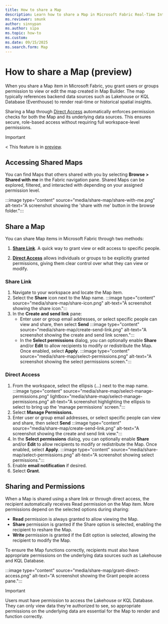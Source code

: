 ```yaml
---
title: How to share a Map 
description: Learn how to share a Map in Microsoft Fabric Real-Time Intelligence.
ms.reviewer: smunk
author: sinnypan
ms.author: sipa
ms.topic: how-to
ms.custom:
ms.date: 09/15/2025
ms.search.form: Map
---
```


# How to share a Map (preview)

When you share a Map item in Microsoft Fabric, you grant users or groups permission to view or edit the map created in Map Builder. The map typically references backend data sources such as Lakehouse or KQL Database (Eventhouse) to render real-time or historical spatial insights.

Sharing a Map through [Direct Access](#direct-access) automatically enforces permission checks for both the Map and its underlying data sources. This ensures secure, role-based access without requiring full workspace-level permissions.

> [!IMPORTANT]
< This feature is in [preview](../../fundamentals/preview).

## Accessing Shared Maps

You can find Maps that others shared with you by selecting **Browse > Shared with me** in the Fabric navigation pane. Shared Maps can be explored, filtered, and interacted with depending on your assigned permission level.

:::image type="content" source="media/share-map/share-with-me.png" alt-text="A screenshot showing the 'share with me' button in the browse folder.":::

## Share a Map

You can share Map items in Microsoft Fabric through two methods:

1. [**Share Link**](#share-link). A quick way to grant view or edit access to specific people.

2. [**Direct Access**](#direct-access) allows individuals or groups to be explicitly granted permissions, giving them clear control over what they can view or modify.

### Share Link

1. Navigate to your workspace and locate the Map item.
1. Select the **Share** icon next to the Map name.
  :::image type="content" source="media/share-map/share-icon.png" alt-text="A screenshot showing the share icon.":::
1. In the **Create and send link** pane:
    - Enter user or group email addresses, or select specific people can view and share, then select **Send**
      :::image type="content" source="media/share-map/create-send-link.png" alt-text="A screenshot showing the create and send link screen.":::
    - In the **Select permissions** dialog, you can optionally enable **Share** and/or **Edit** to allow recipients to modify or redistribute the Map. Once enabled, select **Apply**.
      :::image type="content" source="media/share-map/select-permissions.png" alt-text="A screenshot showing the select permissions screen.":::

### Direct Access

1. From the workspace, select the ellipsis (...) next to the map name.
   :::image type="content" source="media/share-map/select-manage-permissions.png" lightbox="media/share-map/select-manage-permissions.png"  alt-text="A screenshot highlighting the ellipsis to select to bring up the 'manage permissions' screen.":::
1. Select **Manage Permissions.**
1. Enter user or group email addresses, or select specific people can view and share, then select **Send**
  :::image type="content" source="media/share-map/create-send-link.png" alt-text="A screenshot showing the create and send link view.":::
1. In the **Select permissions** dialog, you can optionally enable **Share** and/or **Edit** to allow recipients to modify or redistribute the Map. Once enabled, select **Apply**.
  :::image type="content" source="media/share-map/select-permissions.png" alt-text="A screenshot showing select permissions.":::
1. Enable **email notification** if desired.
1. Select **Grant**.

## Sharing and Permissions

When a Map is shared using a share link or through direct access, the recipient automatically receives Read permission on the Map item. More permissions depend on the selected options during sharing:

- **Read** permission is always granted to allow viewing the Map.
- **Share** permission is granted if the Share option is selected, enabling the recipient to reshare the Map.
- **Write** permission is granted if the Edit option is selected, allowing the recipient to modify the Map.

To ensure the Map functions correctly, recipients must also have appropriate permissions on the underlying data sources such as Lakehouse and KQL Database.

:::image type="content" source="media/share-map/grant-direct-access.png" alt-text="A screenshot showing the Grant people access pane.":::

> [!IMPORTANT]
>
> Users must have permission to access the Lakehouse or KQL Database. They can only view data they're authorized to see, so appropriate permissions on the underlying data are essential for the Map to render and function correctly.
